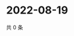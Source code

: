 # 2022-08-19

共 0 条

<!-- BEGIN WEIBO -->
<!-- 最后更新时间 Fri Aug 19 2022 03:01:08 GMT+0800 (China Standard Time) -->

<!-- END WEIBO -->
